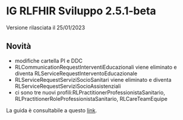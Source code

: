 # IG RLFHIR Sviluppo 2.5.1-beta
Versione rilasciata il 25/01/2023

## Novità
- modifiche cartella PI e DDC
- RLCommunicationRequestInterventiEducazionali viene eliminato e diventa RLServiceRequestInterventoEducazionale
- RLServiceRequestServiziSocioSanitari viene eliminato e diventa RLServiceRequestServiziSocioAssistenziali
- ci sono tre nuovi profili:RLPractitionerProfessionistaSanitario, RLPractitionerRoleProfessionistaSanitario, RLCareTeamEquipe

La guida è consultabile a questo [link](https://simplifier.net/guide/ig-rlfhir-sviluppo?version=2.5.1-beta).
